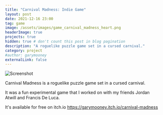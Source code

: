 ```yaml
---
title: "Carnival Madness: Indie Game"
layout: post
date: 2021-12-16 23:00
tag: game
image: /assets/images/game_carnival_madness_heart.png
headerImage: true
projects: true
hidden: true # don't count this post in blog pagination
description: "A roguelike puzzle game set in a cursed carnival."
category: project
#author: garymooney
externalLink: false
---
```


![Screenshot](/assets/images/game_carnival_madness_screen1.png)

<p>Carnival Madness is a roguelike puzzle game set in a cursed carnival.</p> 

<p>It was a fun experimental game that I worked on with my friends Jordan Atwill and Francis De Luca.</p>

It's available for free on itch.io <https://garymooney.itch.io/carnival-madness>